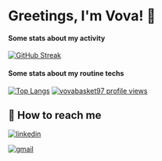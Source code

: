 # Greetings, I'm Vova! 👋

#### Some stats about my activity

[![GitHub Streak](https://streak-stats.demolab.com?user=vovabasket97&hide_border=true&border_radius=6)](https://git.io/streak-stats)

#### Some stats about my routine techs

[![Top Langs](https://github-readme-stats.vercel.app/api/top-langs/?username=vovabasket97&layout=compact)](https://github.com/anuraghazra/github-readme-stats)
[![vovabasket97 profile views](https://u8views.com/api/v1/github/profiles/70752103/views/day-week-month-total-count.svg)](https://u8views.com/github/vovabasket97)

## 🔗 How to reach me

[![linkedin](https://img.shields.io/badge/linkedin-0A66C2?style=for-the-badge&logo=linkedin&logoColor=white)](https://www.linkedin.com/in/masytskyi/)

[![gmail](https://img.shields.io/badge/gmail-eee?style=for-the-badge&logo=gmail&logoColor=red)](mailto:vovabasket97@gmail.com)
